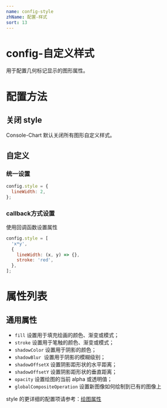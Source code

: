 ```yaml
---
name: config-style
zhName: 配置-样式
sort: 13
---
```


# config-自定义样式

用于配置几何标记显示的图形属性。


# 配置方法

## 关闭 style
Console-Chart 默认关闭所有图形自定义样式。


## 自定义

### 统一设置
```javascript
config.style = {
  lineWidth: 2,
};
```


### callback方式设置
使用回调函数设置属性

```javascript
config.style = [
  'x*y',
  {
    lineWidth: (x, y) => {},
    stroke: 'red',
  },
];
```


# 属性列表

## 通用属性

- `fill` 设置用于填充绘画的颜色、渐变或模式；<br />
- `stroke` 设置用于笔触的颜色、渐变或模式；<br />
- `shadowColor` 设置用于阴影的颜色；<br />
- `shadowBlur`  设置用于阴影的模糊级别；<br />
- `shadowOffsetX` 设置阴影距形状的水平距离；<br />
- `shadowOffsetY` 设置阴影距形状的垂直距离；<br />
- `opacity` 设置绘图的当前 alpha 或透明值；<br />
- `globalCompositeOperation` 设置新图像如何绘制到已有的图像上

style 的更详细的配置项请参考：[绘图属性](https://www.yuque.com/antv/g2-docs/api-graphic)
